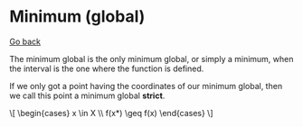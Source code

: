 # Minimum (global)

[Go back](..)

The minimum global is the only minimum global, or simply a minimum, when the interval is the one where the function is defined.

If we only got a point having the coordinates of our minimum global, then we call this point a minimum global **strict**.

<p>
\[
\begin{cases}
x \in X \\
f(x*) \geq f(x)
\end{cases}
\]
</p>